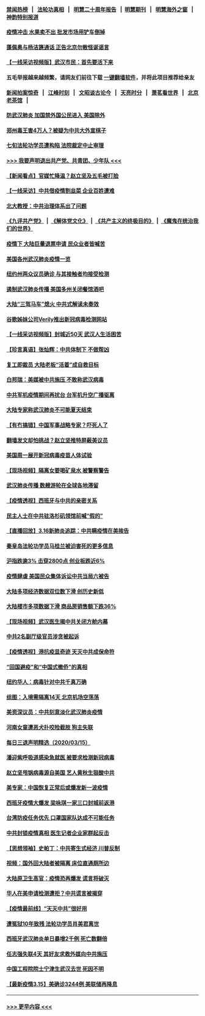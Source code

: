#### [禁闻热榜](热点新闻.md?=0)  &nbsp;&nbsp;|&nbsp;&nbsp; [法轮功真相](https://github.com/gfw-breaker/truth/blob/master/README.md?=0) &nbsp;&nbsp;|&nbsp;&nbsp; [明慧二十周年报告](https://github.com/gfw-breaker/mh-reports/blob/master/README.md?=0) &nbsp;&nbsp;|&nbsp;&nbsp;[明慧期刊](https://github.com/gfw-breaker/mh-qikan) &nbsp;&nbsp;|&nbsp;&nbsp; [明慧海外之窗](https://github.com/gfw-breaker/mh-news/blob/master/README.md?=0) &nbsp;&nbsp;|&nbsp;&nbsp; [神韵特别报道](https://github.com/gfw-breaker/mh-news/blob/master/shenyun.md?=0)
#### [疫情冲击 水果卖不出 批发市场用铲车倒掉](../pages/nsc413/n11945316.md?t=03170602) 
#### [蓬佩奥与杨洁篪通话 正告北京勿散怪诞谣言](../pages/nsc413/n11945291.md?t=03170602) 
#### [【一线采访视频版】武汉市民：首先要活下来](../pages/nsc413/n11941189.md?t=03170602) 
#### 五毛举报越来越频繁，请网友们前往下载 [一键翻墙软件](https://github.com/gfw-breaker/ssr-accounts)，并将此项目推荐给亲友
#### [新闻拍案惊奇](https://github.com/gfw-breaker/banned-news/blob/master/pages/link4.md) &nbsp;&nbsp;|&nbsp;&nbsp; [江峰时刻](https://github.com/gfw-breaker/banned-news/blob/master/pages/link4.md) &nbsp;&nbsp;|&nbsp;&nbsp; [文昭谈古论今](https://github.com/gfw-breaker/banned-news/blob/master/pages/link4.md) &nbsp;&nbsp;|&nbsp;&nbsp; [天亮时分](https://github.com/gfw-breaker/banned-news/blob/master/pages/link4.md) &nbsp;&nbsp;|&nbsp;&nbsp; [萧茗看世界](https://github.com/gfw-breaker/banned-news/blob/master/pages/link4.md) &nbsp;&nbsp;|&nbsp;&nbsp; [北京老茶馆](https://github.com/gfw-breaker/banned-news/blob/master/pages/link4.md) &nbsp;&nbsp;|&nbsp;&nbsp; 
#### [防武汉肺炎 加国禁外国公民进入 美国除外](../pages/nsc413/n11945086.md?t=03170602) 
#### [郑州毒王害4万人？被疑为中共大外宣棋子](../pages/nsc413/n11945135.md?t=03170602) 
#### [七旬法轮功学员遭构陷 法院裁定中止审理](../pages/nsc413/n11944945.md?t=03170602) 
#### [>>> 我要声明退出共产党、共青团、少年队 <<<](https://github.com/begood0513/goodnews/blob/master/quit/letter.md) 
#### [【新闻看点】官媒忙降温？赵立坚及五毛被打脸](../pages/nsc413/n11945071.md?t=03170602) 
#### [【一线采访】中共借疫情割韭菜 企业百姓遭难](../pages/nsc413/n11944978.md?t=03170602) 
#### [北大教授：中共治理体系出了问题](../pages/nsc413/n11944777.md?t=03170602) 
#### [《九评共产党》](https://github.com/begood0513/9ping.md/blob/master/README.md) &nbsp;|&nbsp; [《解体党文化》](../../../../jtdwh.md/blob/master/README.md)  &nbsp;|&nbsp; [《共产主义的终极目的》](../../../../gczydzjmd.md/blob/master/README.md) &nbsp;|&nbsp; [《魔鬼在统治我们的世界》](../../../../mgztzwmdsj.md/blob/master/README.md) 
#### [疫情下 大陆巨量退票申请 民众业者皆喊苦](../pages/nsc413/n11942459.md?t=03170602) 
#### [美国各州武汉肺炎疫情一览](../pages/nsc413/n11944066.md?t=03170602) 
#### [纽约州两众议员确诊 与其接触者均接受检测](../pages/nsc413/n11944930.md?t=03170602) 
#### [遏制武汉肺炎传播 美国多州关闭餐馆酒吧](../pages/nsc413/n11944857.md?t=03170602) 
#### [大陆“三驾马车”熄火 中共式解读未奏效](../pages/nsc413/n11944868.md?t=03170602) 
#### [谷歌姊妹公司Verily推出新冠病毒检测网站](../pages/nsc413/n11945017.md?t=03170602) 
#### [【一线采访视频版】封城近50天 武汉人生活困苦](../pages/nsc413/n11941216.md?t=03170602) 
#### [【珍言真语】张灿辉：中共体制下 不做帮凶](../pages/nsc413/n11944986.md?t=03170602) 
#### [复工即裁员 大陆老板“活着”成自救目标](../pages/nsc413/n11944849.md?t=03170602) 
#### [白邦瑞：美媒被中共施压 不敢称武汉病毒](../pages/nsc413/n11944815.md?t=03170602) 
#### [中共军机疫情期间再扰台 台军机升空广播驱离](../pages/nsc413/n11944819.md?t=03170602) 
#### [大陆专家称武汉肺炎不可能夏天结束](../pages/nsc413/n11944635.md?t=03170602) 
#### [【有冇搞错】中国军事战略专家？吓死人了](../pages/nsc413/n11944939.md?t=03170602) 
#### [翻墙发文却怕挑战？赵立坚推特屏蔽美议员](../pages/nsc413/n11944758.md?t=03170602) 
#### [美国周一展开新冠病毒疫苗人体试验](../pages/nsc413/n11944761.md?t=03170602) 
#### [【现场视频】隔离女要喝矿泉水 被警察警告](../pages/nsc413/n11937853.md?t=03170602) 
#### [武汉肺炎传播 数艘游轮在全球各地滞留](../pages/nsc413/n11944636.md?t=03170602) 
#### [【疫情透视】西班牙与中共的亲密关系](../pages/nsc413/n11942614.md?t=03170602) 
#### [民主人士在中共驻洛杉矶领馆前喊“假的”](../pages/nsc413/n11944553.md?t=03170602) 
#### [【直播回放】3.16新肺炎追踪：中共瞒疫情在美挨告](../pages/nsc413/n11944429.md?t=03170602) 
#### [秦皇岛法轮功学员马桂兰被迫害死的更多信息](../pages/nsc413/n11942387.md?t=03170602) 
#### [沪指跌逾3% 击穿2800点 创业板跌近6%](../pages/nsc413/n11944180.md?t=03170602) 
#### [疫情肆虐 美国民众集体诉讼中共当局六被告](../pages/nsc413/n11943833.md?t=03170602) 
#### [大陆多项经济数据双位数下滑 创历史新低](../pages/nsc413/n11943386.md?t=03170602) 
#### [大陆楼市多项数据下滑 商品房销售额下跌36%](../pages/nsc413/n11943969.md?t=03170602) 
#### [【现场视频】武汉医生揭中共关闭方舱内幕](../pages/nsc413/n11943071.md?t=03170602) 
#### [中共2名副厅级官员涉贪被起诉](../pages/nsc413/n11938305.md?t=03170602) 
#### [【疫情透视】港抗疫显奇迹 天灭中共成保命符](../pages/nsc413/n11942593.md?t=03170602) 
#### [“回国避疫”和“中国式撤侨”的真相](../pages/nsc413/n11943372.md?t=03170602) 
#### [纽约华人：病毒针对中共千真万确](../pages/nsc413/n11942905.md?t=03170602) 
#### [组图：入境需隔离14天 北京机场空荡荡](../pages/nsc413/n11943368.md?t=03170602) 
#### [美资深议员：中共刻意淡化武汉肺炎疫情](../pages/nsc413/n11943061.md?t=03170602) 
#### [河南女童遭恶犬扑咬险截肢 狗主失联](../pages/nsc413/n11943475.md?t=03170602) 
#### [每日三退声明精选（2020/03/15）](../pages/nsc413/n11943357.md?t=03170602) 
#### [潘迎紫呼吸道感染急就医 被要求检测新冠病毒](../pages/nsc413/n11942781.md?t=03170602) 
#### [赵立坚甩锅病毒源自美国 艺人黄秋生狠酸中共](../pages/nsc413/n11942589.md?t=03170602) 
#### [美专家：中国恢复正常后或爆发新一波疫情](../pages/nsc413/n11943151.md?t=03170602) 
#### [西班牙疫情大爆发 梁咏琪一家三口封城前返港](../pages/nsc413/n11942415.md?t=03170602) 
#### [台湾防疫任务优先 口罩国家队达成不可能任务](../pages/nsc413/n11943137.md?t=03170602) 
#### [中共封锁疫情真相 医生记者企业家群起反击](../pages/nsc413/n11942926.md?t=03170602) 
#### [【思想领袖】史帕丁：中共寄生式经济 川普反制](../pages/nsc413/n11805341.md?t=03170602) 
#### [视频：国外回大陆者被隔离 床位直通厕所边](../pages/nsc413/n11942168.md?t=03170602) 
#### [大陆原卫生高官：疫情恐再爆发 谎言将破灭](../pages/nsc413/n11942229.md?t=03170602) 
#### [华人在美申请检测遭拒？中共谎言被揭穿](../pages/nsc413/n11942723.md?t=03170602) 
#### [【疫情最前线】“天灭中共”很好用](../pages/nsc413/n11942716.md?t=03170602) 
#### [遭冤狱10年致残 法轮功学员肖美君离世](../pages/nsc413/n11941963.md?t=03170602) 
#### [西班牙武汉肺炎单日暴增2千例 死亡数翻倍](../pages/nsc413/n11942800.md?t=03170602) 
#### [任志强失联4天 其好友求救外媒向中共施压](../pages/nsc413/n11942675.md?t=03170602) 
#### [中国工程院院士宁津生武汉去世 死因不明](../pages/nsc413/n11942719.md?t=03170602) 
#### [【最新疫情3.15】美确诊3244例 美联储再降息](../pages/nsc413/n11940988.md?t=03170602) 

----
#### [ >>> 更早内容 <<< ](../indexes/nsc413-earlier.md)
